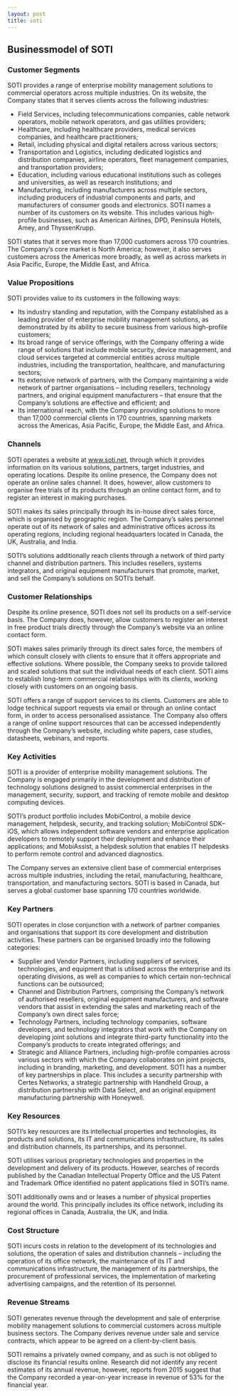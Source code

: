```yaml
---
layout: post
title: soti
---
```


Businessmodel of SOTI
----------------------

### Customer Segments

SOTI provides a range of enterprise mobility management solutions to commercial operators across multiple industries. On its website, the Company states that it serves clients across the following industries:

 * Field Services, including telecommunications companies, cable network operators, mobile network operators, and gas utilities providers;
* Healthcare, including healthcare providers, medical services companies, and healthcare practitioners;
* Retail, including physical and digital retailers across various sectors;
* Transportation and Logistics, including dedicated logistics and distribution companies, airline operators, fleet management companies, and transportation providers;
* Education, including various educational institutions such as colleges and universities, as well as research institutions; and
* Manufacturing, including manufacturers across multiple sectors, including producers of industrial components and parts, and manufacturers of consumer goods and electronics.
 SOTI names a number of its customers on its website. This includes various high-profile businesses, such as American Airlines, DPD, Peninsula Hotels, Amey, and ThyssenKrupp.

SOTI states that it serves more than 17,000 customers across 170 countries. The Company’s core market is North America; however, it also serves customers across the Americas more broadly, as well as across markets in Asia Pacific, Europe, the Middle East, and Africa.

### Value Propositions

SOTI provides value to its customers in the following ways:

 * Its industry standing and reputation, with the Company established as a leading provider of enterprise mobility management solutions, as demonstrated by its ability to secure business from various high-profile customers;
* Its broad range of service offerings, with the Company offering a wide range of solutions that include mobile security, device management, and cloud services targeted at commercial entities across multiple industries, including the transportation, healthcare, and manufacturing sectors;
* Its extensive network of partners, with the Company maintaining a wide network of partner organisations – including resellers, technology partners, and original equipment manufacturers – that ensure that the Company’s solutions are effective and efficient; and
* Its international reach, with the Company providing solutions to more than 17,000 commercial clients in 170 countries, spanning markets across the Americas, Asia Pacific, Europe, the Middle East, and Africa.
 ### Channels

SOTI operates a website at www.soti.net, through which it provides information on its various solutions, partners, target industries, and operating locations. Despite its online presence, the Company does not operate an online sales channel. It does, however, allow customers to organise free trials of its products through an online contact form, and to register an interest in making purchases.

SOTI makes its sales principally through its in-house direct sales force, which is organised by geographic region. The Company’s sales personnel operate out of its network of sales and administrative offices across its operating regions, including regional headquarters located in Canada, the UK, Australia, and India.

SOTI’s solutions additionally reach clients through a network of third party channel and distribution partners. This includes resellers, systems integrators, and original equipment manufacturers that promote, market, and sell the Company’s solutions on SOTI’s behalf.

### Customer Relationships

Despite its online presence, SOTI does not sell its products on a self-service basis. The Company does, however, allow customers to register an interest in free product trials directly through the Company’s website via an online contact form.

SOTI makes sales primarily through its direct sales force, the members of which consult closely with clients to ensure that it offers appropriate and effective solutions. Where possible, the Company seeks to provide tailored and scaled solutions that suit the individual needs of each client. SOTI aims to establish long-term commercial relationships with its clients, working closely with customers on an ongoing basis.

SOTI offers a range of support services to its clients. Customers are able to lodge technical support requests via email or through an online contact form, in order to access personalised assistance. The Company also offers a range of online support resources that can be accessed independently through the Company’s website, including white papers, case studies, datasheets, webinars, and reports.

### Key Activities

SOTI is a provider of enterprise mobility management solutions. The Company is engaged primarily in the development and distribution of technology solutions designed to assist commercial enterprises in the management, security, support, and tracking of remote mobile and desktop computing devices.

SOTI’s product portfolio includes MobiControl, a mobile device management, helpdesk, security, and tracking solution; MobiControl SDK–iOS, which allows independent software vendors and enterprise application developers to remotely support their deployment and enhance their applications; and MobiAssist, a helpdesk solution that enables IT helpdesks to perform remote control and advanced diagnostics.

The Company serves an extensive client base of commercial enterprises across multiple industries, including the retail, manufacturing, healthcare, transportation, and manufacturing sectors. SOTI is based in Canada, but serves a global customer base spanning 170 countries worldwide.

### Key Partners

SOTI operates in close conjunction with a network of partner companies and organisations that support its core development and distribution activities. These partners can be organised broadly into the following categories:

 * Supplier and Vendor Partners, including suppliers of services, technologies, and equipment that is utilised across the enterprise and its operating divisions, as well as companies to which certain non-technical functions can be outsourced;
* Channel and Distribution Partners, comprising the Company’s network of authorised resellers, original equipment manufacturers, and software vendors that assist in extending the sales and marketing reach of the Company’s own direct sales force;
* Technology Partners, including technology companies, software developers, and technology integrators that work with the Company on developing joint solutions and integrate third-party functionality into the Company’s products to create integrated offerings; and
* Strategic and Alliance Partners, including high-profile companies across various sectors with which the Company collaborates on joint projects, including in branding, marketing, and development.
 SOTI has a number of key partnerships in place. This includes a security partnership with Certes Networks, a strategic partnership with Handheld Group, a distribution partnership with Data Select, and an original equipment manufacturing partnership with Honeywell.

### Key Resources

SOTI’s key resources are its intellectual properties and technologies, its products and solutions, its IT and communications infrastructure, its sales and distribution channels, its partnerships, and its personnel.

SOTI utilises various proprietary technologies and properties in the development and delivery of its products. However, searches of records published by the Canadian Intellectual Property Office and the US Patent and Trademark Office identified no patent applications filed in SOTI’s name.

SOTI additionally owns and or leases a number of physical properties around the world. This principally includes its office network, including its regional offices in Canada, Australia, the UK, and India.

### Cost Structure

SOTI incurs costs in relation to the development of its technologies and solutions, the operation of sales and distribution channels – including the operation of its office network, the maintenance of its IT and communications infrastructure, the management of its partnerships, the procurement of professional services, the implementation of marketing advertising campaigns, and the retention of its personnel.

### Revenue Streams

SOTI generates revenue through the development and sale of enterprise mobility management solutions to commercial customers across multiple business sectors. The Company derives revenue under sale and service contracts, which appear to be agreed on a client-by-client basis.

SOTI remains a privately owned company, and as such is not obliged to disclose its financial results online. Research did not identify any recent estimates of its annual revenue, however, reports from 2015 suggest that the Company recorded a year-on-year increase in revenue of 53% for the financial year.
